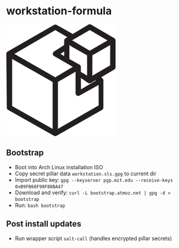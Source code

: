 # workstation-formula

![Using SaltStack](salt.png)

## Bootstrap

* Boot into Arch Linux installation ISO
* Copy secret pillar data `workstation.sls.gpg` to current dir
* Import public key: `gpg --keyserver pgp.mit.edu --receive-keys 0xB9FB68F98F88BA47`
* Download and verify: `curl -L bootstrap.atmoz.net | gpg -d > bootstrap`
* Run: `bash bootstrap`

## Post install updates

* Run wrapper script `salt-call` (handles encrypted pillar secrets)


